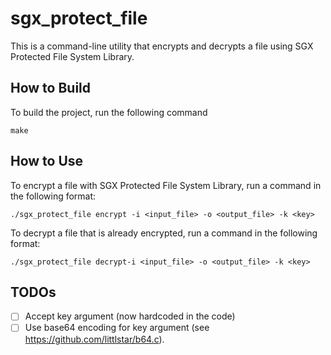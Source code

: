 # sgx_protect_file

This is a command-line utility that encrypts and decrypts a file using SGX Protected File System Library.

## How to Build

To build the project, run the following command

    make

## How to Use

To encrypt a file with SGX Protected File System Library, run a command in the following format:

    ./sgx_protect_file encrypt -i <input_file> -o <output_file> -k <key>

To decrypt a file that is already encrypted, run a command in the following format:

    ./sgx_protect_file decrypt-i <input_file> -o <output_file> -k <key>

## TODOs

- [ ] Accept key argument (now hardcoded in the code)
- [ ] Use base64 encoding for key argument (see https://github.com/littlstar/b64.c).

